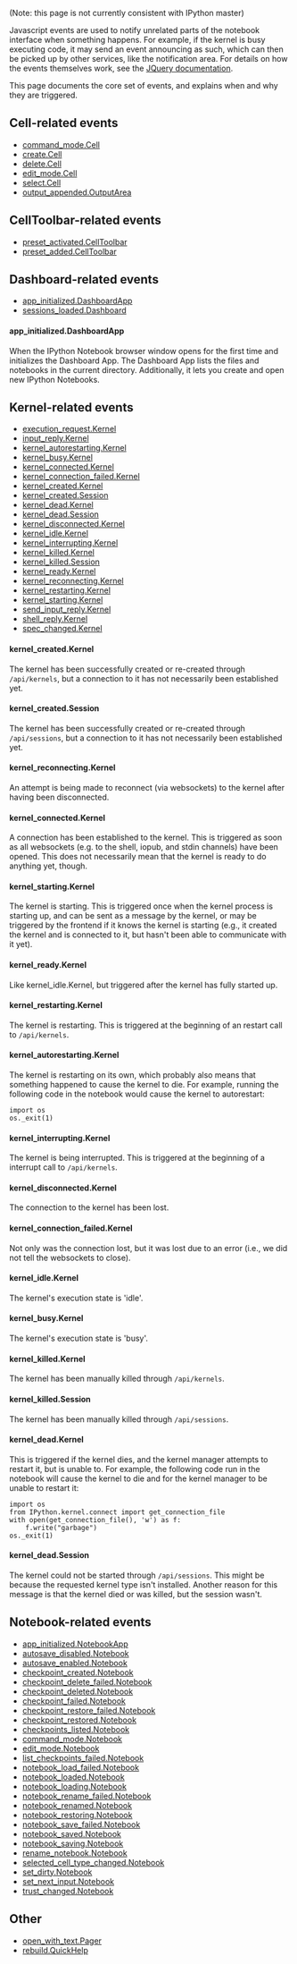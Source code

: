 (Note: this page is not currently consistent with IPython master)

Javascript events are used to notify unrelated parts of the notebook interface when something happens. For example, if the kernel is busy executing code, it may send an event announcing as such, which can then be picked up by other services, like the notification area. For details on how the events themselves work, see the [JQuery documentation](http://api.jquery.com/on/).

This page documents the core set of events, and explains when and why they are triggered.

## Cell-related events

* [command_mode.Cell](#command_modecell)
* [create.Cell](#createcell)
* [delete.Cell](#deletecell)
* [edit_mode.Cell](#edit_modecell)
* [select.Cell](#selectcell)
* [output_appended.OutputArea](#output_appendedoutputarea)

## CellToolbar-related events

* [preset_activated.CellToolbar](#preset_activatedcelltoolbar)
* [preset_added.CellToolbar](#preset_addedcelltoolbar)

## Dashboard-related events

* [app_initialized.DashboardApp](#app_initializeddashboardapp)
* [sessions_loaded.Dashboard](#sessions_loadeddashboard)

#### app_initialized.DashboardApp

When the IPython Notebook browser window opens for the first time and initializes the Dashboard App. The Dashboard App lists the files and notebooks in the current directory. Additionally, it lets you create and open new IPython Notebooks.


## Kernel-related events

* [execution_request.Kernel](#execution_requestkernel)
* [input_reply.Kernel](#input_replykernel)
* [kernel_autorestarting.Kernel](#kernel_autorestartingkernel)
* [kernel_busy.Kernel](#kernel_busykernel)
* [kernel_connected.Kernel](#kernel_connectedkernel)
* [kernel_connection_failed.Kernel](#kernel_connection_failedkernel)
* [kernel_created.Kernel](#kernel_createdkernel)
* [kernel_created.Session](#kernel_createdsession)
* [kernel_dead.Kernel](#kernel_deadkernel)
* [kernel_dead.Session](#kernel_deadsession)
* [kernel_disconnected.Kernel](#kernel_disconnectedkernel)
* [kernel_idle.Kernel](#kernel_idlekernel)
* [kernel_interrupting.Kernel](#kernel_interruptingkernel)
* [kernel_killed.Kernel](#kernel_killedkernel)
* [kernel_killed.Session](#kernel_killedsession)
* [kernel_ready.Kernel](#kernel_readykernel)
* [kernel_reconnecting.Kernel](#kernel_reconnectingkernel)
* [kernel_restarting.Kernel](#kernel_restartingkernel)
* [kernel_starting.Kernel](#kernel_startingkernel)
* [send_input_reply.Kernel](#send_input_replykernel)
* [shell_reply.Kernel](#shell_replykernel)
* [spec_changed.Kernel](#spec_changedkernel)

#### kernel_created.Kernel

The kernel has been successfully created or re-created through `/api/kernels`, but a connection to it has not necessarily been established yet.

#### kernel_created.Session

The kernel has been successfully created or re-created through `/api/sessions`, but a connection to it has not necessarily been established yet.

#### kernel_reconnecting.Kernel

An attempt is being made to reconnect (via websockets) to the kernel after having been disconnected.

#### kernel_connected.Kernel

A connection has been established to the kernel. This is triggered as soon as all websockets (e.g. to the shell, iopub, and stdin channels) have been opened. This does not necessarily mean that the kernel is ready to do anything yet, though.

#### kernel_starting.Kernel

The kernel is starting. This is triggered once when the kernel process is starting up, and can be sent as a message by the kernel, or may be triggered by the frontend if it knows the kernel is starting (e.g., it created the kernel and is connected to it, but hasn't been able to communicate with it yet).

#### kernel_ready.Kernel

Like kernel_idle.Kernel, but triggered after the kernel has fully started up.

#### kernel_restarting.Kernel

The kernel is restarting. This is triggered at the beginning of an restart call to `/api/kernels`.

#### kernel_autorestarting.Kernel

The kernel is restarting on its own, which probably also means that something happened to cause the kernel to die. For example, running the following code in the notebook would cause the kernel to autorestart:

```
import os
os._exit(1)
```

#### kernel_interrupting.Kernel

The kernel is being interrupted. This is triggered at the beginning of a interrupt call to `/api/kernels`.

#### kernel_disconnected.Kernel

The connection to the kernel has been lost.

#### kernel_connection_failed.Kernel

Not only was the connection lost, but it was lost due to an error (i.e., we did not tell the websockets to close).

#### kernel_idle.Kernel

The kernel's execution state is 'idle'.

#### kernel_busy.Kernel

The kernel's execution state is 'busy'.

#### kernel_killed.Kernel

The kernel has been manually killed through `/api/kernels`.

#### kernel_killed.Session

The kernel has been manually killed through `/api/sessions`.

#### kernel_dead.Kernel

This is triggered if the kernel dies, and the kernel manager attempts to restart it, but is unable to. For example, the following code run in the notebook will cause the kernel to die and for the kernel manager to be unable to restart it:

```
import os
from IPython.kernel.connect import get_connection_file
with open(get_connection_file(), 'w') as f:
    f.write("garbage")
os._exit(1)
```

#### kernel_dead.Session

The kernel could not be started through `/api/sessions`. This might be because the requested kernel type isn't installed. Another reason for this message is that the kernel died or was killed, but the session wasn't.

## Notebook-related events

* [app_initialized.NotebookApp](#app_initializednotebookapp)
* [autosave_disabled.Notebook](#autosave_disablednotebook)
* [autosave_enabled.Notebook](#autosave_enablednotebook)
* [checkpoint_created.Notebook](#checkpoint_creatednotebook)
* [checkpoint_delete_failed.Notebook](#checkpoint_delete_failednotebook)
* [checkpoint_deleted.Notebook](#checkpoint_deletednotebook)
* [checkpoint_failed.Notebook](#checkpoint_failednotebook)
* [checkpoint_restore_failed.Notebook](#checkpoint_restore_failednotebook)
* [checkpoint_restored.Notebook](#checkpoint_restorednotebook)
* [checkpoints_listed.Notebook](#checkpoints_listednotebook)
* [command_mode.Notebook](#command_modenotebook)
* [edit_mode.Notebook](#edit_modenotebook)
* [list_checkpoints_failed.Notebook](#list_checkpoints_failednotebook)
* [notebook_load_failed.Notebook](#notebook_load_failednotebook)
* [notebook_loaded.Notebook](#notebook_loadednotebook)
* [notebook_loading.Notebook](#notebook_loadingnotebook)
* [notebook_rename_failed.Notebook](#notebook_rename_failednotebook)
* [notebook_renamed.Notebook](#notebook_renamednotebook)
* [notebook_restoring.Notebook](#notebook_restoringnotebook)
* [notebook_save_failed.Notebook](#notebook_save_failednotebook)
* [notebook_saved.Notebook](#notebook_savednotebook)
* [notebook_saving.Notebook](#notebook_savingnotebook)
* [rename_notebook.Notebook](#rename_notebooknotebook)
* [selected_cell_type_changed.Notebook](#selected_cell_type_changednotebook)
* [set_dirty.Notebook](#set_dirtynotebook)
* [set_next_input.Notebook](#set_next_inputnotebook)
* [trust_changed.Notebook](#trust_changednotebook)

## Other

* [open_with_text.Pager](#open_with_textpager)
* [rebuild.QuickHelp](#rebuildquickhelp)
